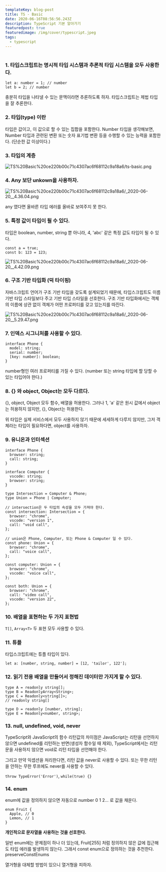 ```yaml
---
templateKey: blog-post
title: TS - Basic
date: 2020-06-16T08:56:56.243Z
description: TypeScript 기본 알아가기
featuredpost: true
featuredimage: /img/cover/typescript.jpeg
tags:
  - typescript
---
```


#

### 1. 타입스크립트는 명시적 타입 시스템과 추론적 타입 시스템을 모두 사용한다.

```tsx
let a: number = 1; // number
let b = 2; // number
```

충분히 타입을 나타낼 수 있는 문맥이라면 추론하도록 하자. 타입스크립트는 제법 타입을 잘 추론한다.

### 2. 타입(type) 이란

타입은 값이고, 이 값으로 할 수 있는 집합을 포함한다. Number 타입을 생각해보면, Number 타입과 관련된 변환 또는 숫자 표기법 변환 등을 수행할 수 있는 능력을 포함한다. (단순한 값 이상이다.)

### 3. 타입의 계층

![TS%20Basic%20ce220b00c71c4307ac6f68112c9a18a6/ts-basic.png](TS%20Basic%20ce220b00c71c4307ac6f68112c9a18a6/ts-basic.png)

### 4. Any 보단 unkown을 사용하자.

![TS%20Basic%20ce220b00c71c4307ac6f68112c9a18a6/_2020-06-20__4.36.04.png](TS%20Basic%20ce220b00c71c4307ac6f68112c9a18a6/_2020-06-20__4.36.04.png)

any 였다면 올바른 타입 에러를 올바로 보여주지 못 한다.

### 5. 특정 값이 타입이 될 수 있다.

타입은 boolean, number, string 뿐 아니라, 4, 'abc' 같은 특정 값도 타입이 될 수 있다.

```tsx
const a = true;
const b: 123 = 123;
```

![TS%20Basic%20ce220b00c71c4307ac6f68112c9a18a6/_2020-06-20__4.42.09.png](TS%20Basic%20ce220b00c71c4307ac6f68112c9a18a6/_2020-06-20__4.42.09.png)

### 6. 구조 기반 타입화 (덕 타이핑)

자바스크립트 언어가 구조 기반 타입을 갖도록 설계되었기 때문에, 타입스크립트도 이름 기반 타입 스타일보다 주고 기반 타입 스타일을 선호한다. 구조 기반 타입화에서는 객체의 이름에 상관 없이 객체가 어떤 프로퍼티를 갖고 있는지를 따진다.

![TS%20Basic%20ce220b00c71c4307ac6f68112c9a18a6/_2020-06-20__5.29.47.png](TS%20Basic%20ce220b00c71c4307ac6f68112c9a18a6/_2020-06-20__5.29.47.png)

### 7. 인덱스 시그니처를 사용할 수 있다.

```tsx
interface Phone {
  model: string;
  serial: number;
  [key: number]: boolean;
}
```

number형인 여러 프로퍼티를 가질 수 있다. (number 또는 string 타입에 할 당할 수 있는 타입어야 한다.)

### 8. {} 와 object, Object는 모두 다르다.

{}, object, Object 모두 함수, 배열을 허용한다. 그러나 1, 'a' 같은 원시 값에서 object는 허용하지 않지만, {}, Object는 허용한다.

위 타입은 실제 서비스에서 모두 사용하지 않기 때문에 세세하게 다루지 않지만, 그저 객체라는 타입이 필요하다면, object를 사용하자.

### 9. 유니온과 인터섹션

```tsx
interface Phone {
  browser: string;
  call: string;
}

interface Computer {
  vscode: string;
  browser: string;
}

type Intersection = Computer & Phone;
type Union = Phone | Computer;

// intersection은 두 타입의 속성을 모두 가져야 한다.
const intersection: Intersection = {
  browser: "chrome",
  vscode: "version 1",
  call: "void call",
};

// union은 Phone, Computer, 또는 Phone & Computer 일 수 있다.
const phone: Union = {
  browser: "chrome",
  call: "voice call",
};

const computer: Union = {
  browser: "chrome",
  vscode: "voice call",
};

const both: Union = {
  browser: "chrome",
  call: "video call",
  vscode: "version 22",
};
```

### 10. 배열을 표현하는 두 가지 표현법

`T[]`, `Array<T>` 두 표현 모두 사용할 수 있다.

### 11. 튜플

타입스크립트에는 튜플 타입이 있다.

```tsx
let a: [number, string, number] = [12, 'tailor', 122'];
```

### 12. 읽기 전용 배열을 만들어서 정해진 데이터만 가지게 할 수 있다.

```tsx
type A = readonly string[];
type B = ReadonlyArray<String>;
type C = Readonly<string[]>;
// readonly string[]

type D = readonly [number, string];
type E = Readonly<number, string>;
```

### 13. null, undefined, void, never

TypeScript와 JavaScript의 함수 리턴값의 차이점은 JavaScript는 리턴을 선언하지 않으면 undefined를 리턴하는 반면(생성자 함수일 때 제외), TypeScript에서는 리턴문을 사용하지 않으면 void로 리턴 타입을 선언해야 한다.

그리고 만약 익셉션을 처리한다면, 리턴 값을 never로 사용할 수 있다. 또는 무한 리턴을 안하는 무한 루프에도 never를 사용할 수 있다.

`throw TypeError('Error')`, `while(true) {}`

### 14. enum

enum에 값을 정의하지 않으면 자동으로 number 0 1 2... 로 값을 채운다.

```tsx
enum Fruit {
  Apple, // 0
  Lemon, // 1
}
```

**개인적으로 문자열을 사용하는 것을 선호한다.**

일반 enum에는 문제점이 하나 더 있는데, Fruit[255] 처럼 정의하지 않은 값에 접근해도 타입 에러를 발생하지 않는다. 그래서 const enum으로 정의하는 것을 추천한다.
preserveConstEnums

열거형을 대체할 방법이 있으니 열거형을 피하자.
